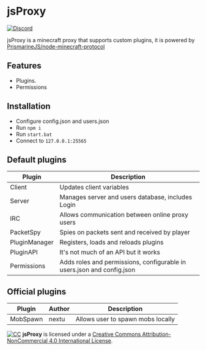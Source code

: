 # jsProxy

[![Discord](https://camo.githubusercontent.com/17c914de92d32b7b329dc3af356087944549480570a5dcf10ac10af8310f05d3/68747470733a2f2f696d672e736869656c64732e696f2f62616467652f636861742d6f6e253230646973636f72642d627269676874677265656e2e737667)](https://discord.gg/s7K6EKfrdH)

jsProxy is a minecraft proxy that supports custom plugins,
it is powered by [PrismarineJS/node-minecraft-protocol](https://github.com/PrismarineJS/node-minecraft-protocol)

## Features
- Plugins.
- Permissions

## Installation
- Configure config.json and users.json
- Run `npm i`
- Run `start.bat`
- Connect to `127.0.0.1:25565`

## Default plugins
| Plugin | Description |
| ------ | ------ |
| Client | Updates client variables |
| Server | Manages server and users database, includes Login  |
| IRC | Allows communication between online proxy users |
| PacketSpy | Spies on packets sent and received by player |
| PluginManager | Registers, loads and reloads plugins |
| PluginAPI | It's not much of an API but it works |
| Permissions | Adds roles and permissions, configurable in users.json and config.json |

## Official plugins
| Plugin | Author | Description |
| ------ | ------ | ----------- |
| MobSpawn | nextu | Allows user to spawn mobs locally |

[![CC](https://camo.githubusercontent.com/11b9a412da4f93e847989b8255d8b77d92aecf51741005da3e6e3b8c2b79b219/68747470733a2f2f692e6372656174697665636f6d6d6f6e732e6f72672f6c2f62792d6e632f342e302f38387833312e706e67)](https://creativecommons.org/licenses/by-nc/4.0/)
**jsProxy** is licensed under a [Creative Commons Attribution-NonCommercial 4.0 International License](https://creativecommons.org/licenses/by-nc/4.0/).
